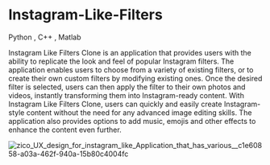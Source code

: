 # Instagram-Like-Filters
Python , C++ , Matlab


Instagram Like Filters Clone is an application that provides users with the ability to replicate the look and feel of popular Instagram filters. The application enables users to choose from a variety of existing filters, or to create their own custom filters by modifying existing ones. Once the desired filter is selected, users can then apply the filter to their own photos and videos, instantly transforming them into Instagram-ready content. With Instagram Like Filters Clone, users can quickly and easily create Instagram-style content without the need for any advanced image editing skills. The application also provides options to add music, emojis and other effects to enhance the content even further.


![zico_UX_design_for_instagram_like_Application_that_has_various__c1e60858-a03a-462f-940a-15b80c4004fc](https://user-images.githubusercontent.com/68817735/220921810-ec33d597-07be-4681-8130-a5363fc5d626.png)
